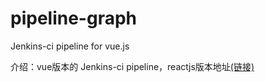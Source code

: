 # pipeline-graph
Jenkins-ci pipeline for vue.js

介绍：vue版本的 Jenkins-ci pipeline，reactjs版本地址[(链接)](https://github.com/jenkinsci/ux-widget-framework/tree/master/packages/pipeline-graph)
